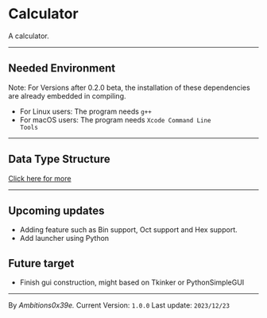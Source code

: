 <h1>Calculator</h1>
A calculator.

---
<h2>Needed Environment</h2>

Note: For Versions after 0.2.0 beta, the installation of these dependencies are already embedded in compiling. 
- For Linux users: The program needs <code>g++</code>
- For macOS users: The program needs <code>Xcode Command Line Tools</code>

---
## Data Type Structure
<a href="DATATYPE.md">Click here for more</a>

---
## Upcoming updates
- Adding feature such as Bin support, Oct support and Hex support.
- Add launcher using Python 

## Future target
- Finish gui construction, might based on Tkinker or PythonSimpleGUI
---
By <cite>Ambitions0x39e.</cite>
Current Version: <code>1.0.0</code>
Last update: <code>2023/12/23</code>
